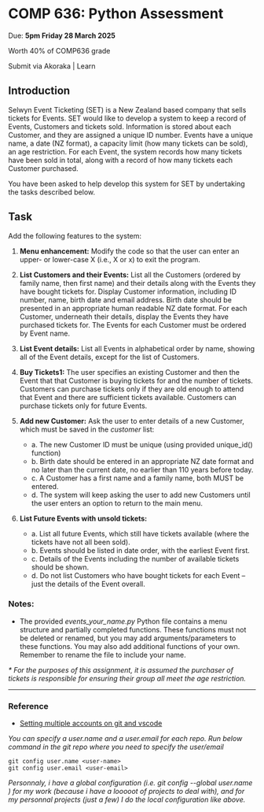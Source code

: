 # COMP 636: Python Assessment

Due: **5pm Friday 28 March 2025**

Worth 40% of COMP636 grade

Submit via Akoraka | Learn

## Introduction

Selwyn Event Ticketing (SET) is a New Zealand based company that sells tickets for Events.
SET would like to develop a system to keep a record of Events, Customers and tickets sold.
Information is stored about each Customer, and they are assigned a unique ID number.
Events have a unique name, a date (NZ format), a capacity limit (how many tickets can be sold), an age restriction.
For each Event, the system records how many tickets have been sold in total, along with a record of how many tickets each Customer purchased.

You have been asked to help develop this system for SET by undertaking the tasks described below.

## Task

Add the following features to the system:

1.  **Menu enhancement:** Modify the code so that the user can enter an upper- or lower-case X (i.e., X or x) to exit the program.

2.  **List Customers and their Events:** List all the Customers (ordered by family name, then first name) and their details along with the Events they have bought tickets for. Display Customer information, including ID number, name, birth date and email address. Birth date should be presented in an appropriate human readable NZ date format. For each Customer, underneath their details, display the Events they have purchased tickets for. The Events for each Customer must be ordered by Event name.

3.  **List Event details:** List all Events in alphabetical order by name, showing all of the Event details, except for the list of Customers.

4.  **Buy Tickets1:** The user specifies an existing Customer and then the Event that that Customer is buying tickets for and the number of tickets. Customers can purchase tickets only if they are old enough to attend that Event and there are sufficient tickets available. Customers can purchase tickets only for future Events.

5.  **Add new Customer:** Ask the user to enter details of a new Customer, which must be saved in the _customer_ list:

    - a. The new Customer ID must be unique (using provided unique_id() function)
    - b. Birth date should be entered in an appropriate NZ date format and no later than the current date, no earlier than 110 years before today.
    - c. A Customer has a first name and a family name, both MUST be entered.
    - d. The system will keep asking the user to add new Customers until the user enters an option to return to the main menu.

6.  **List Future Events with unsold tickets:**

    - a. List all future Events, which still have tickets available (where the tickets have not all been sold).
    - b. Events should be listed in date order, with the earliest Event first.
    - c. Details of the Events including the number of available tickets should be shown.
    - d. Do not list Customers who have bought tickets for each Event – just the details of the Event overall.

### Notes:

- The provided _events_your_name.py_ Python file contains a menu structure and partially completed functions. These functions must not be deleted or renamed, but you may add arguments/parameters to these functions. You may also add additional functions of your own. Remember to rename the file to include your name.

_\* For the purposes of this assignment, it is assumed the purchaser of tickets is responsible for ensuring their group all meet the age restriction._

---

### Reference

- [Setting multiple accounts on git and vscode](https://stackoverflow.com/questions/70755815/setting-multiple-accounts-on-git-and-vscode)

_You can specify a user.name and a user.email for each repo. Run below command in the git repo where you need to specify the user/email_

```
git config user.name <user-name>
git config user.email <user-email>
```

_Personnaly, i have a global configuration (i.e. git config --global user.name ) for my work (because i have a looooot of projects to deal with), and for my personnal projects (just a few) I do the local configuration like above._
